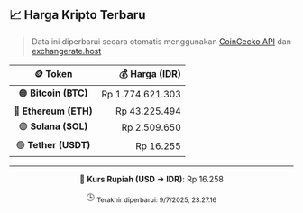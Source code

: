 

<!-- HARGA_KRIPTO -->
## 📈 Harga Kripto Terbaru

> Data ini diperbarui secara otomatis menggunakan [CoinGecko API](https://www.coingecko.com/) dan [exchangerate.host](https://exchangerate.host/)

<div align="center">

| 🪙 Token | 💰 Harga (IDR) |
|:------:|---------------:|
| 🟠 **Bitcoin (BTC)**   | Rp 1.774.621.303 |
| 🔵 **Ethereum (ETH)**  | Rp 43.225.494 |
| 🟣 **Solana (SOL)**    | Rp 2.509.650 |
| 🟢 **Tether (USDT)**   | Rp 16.255 |

---

💱 **Kurs Rupiah (USD → IDR)**: Rp 16.258

🕒 <sub>Terakhir diperbarui: 9/7/2025, 23.27.16</sub>

</div>
<!-- /HARGA_KRIPTO -->